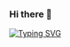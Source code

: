 ### Hi there 👋
[![Typing SVG](https://readme-typing-svg.herokuapp.com?center=true&vCenter=true&lines=Muhammad+Aaref+Al-Shami;Software+Engineer;Backend+Developer;Problem-Solver;.NET+%E2%9D%A4%EF%B8%8F)](https://git.io/typing-svg)
<!--

<div class="container">
    <p>
	Muhammad Aaref Al-Shami 
	<span class="typed-text">
	</span><span class="cursor"> </span>
    </p>
</div>


<style>


  .container {
  background-position: center;
	background-size: cover;
  height: 650px;
  display: flex;
  justify-content: center;
  align-items: center;
}


.container p {
  font-size: 3rem;
  padding: 0.5rem;
  font-weight: bold;
  letter-spacing: 0.1rem;
  text-align: center;
  overflow: hidden;
}


.container p span.typed-text {
  font-weight: normal;
  color: #dd7732;
}


.container p span.cursor {
  display: inline-block;
  background-color: #ccc;
  margin-left: 0.1rem;
  width: 3px;
  animation: blink 1s infinite;
}


.container p span.cursor.typing {
  animation: none;
}


@keyframes blink {
  0%  { background-color: #ccc; }
  49% { background-color: #ccc; }
  50% { background-color: transparent; }
  99% { background-color: transparent; }
  100%  { background-color: #ccc; }
}


</style>
<script>
	
	
  const typedTextSpan = document.querySelector(".typed-text");
const cursorSpan = document.querySelector(".cursor");

const textArray = ["Software Engineer", "Problem Solver", "Backend Developer", ".NET ❤️"];
const typingDelay = 200;
const erasingDelay = 100;
const newTextDelay = 200; // Delay between current and next text
	
	
let textArrayIndex = 0;
let charIndex = 0;

function type() {
  if (charIndex < textArray[textArrayIndex].length) {
    if(!cursorSpan.classList.contains("typing")) cursorSpan.classList.add("typing");
    typedTextSpan.textContent += textArray[textArrayIndex].charAt(charIndex);
    charIndex++;
    setTimeout(type, typingDelay);
  } 
  else {
    cursorSpan.classList.remove("typing");
  	setTimeout(erase, newTextDelay);
  }
}

function erase() {
	if (charIndex > 0) {
    if(!cursorSpan.classList.contains("typing")) cursorSpan.classList.add("typing");
    typedTextSpan.textContent = textArray[textArrayIndex].substring(0, charIndex-1);
    charIndex--;
    setTimeout(erase, erasingDelay);
  } 
  else {
    cursorSpan.classList.remove("typing");
    textArrayIndex++;
    if(textArrayIndex>=textArray.length) textArrayIndex=0;
    setTimeout(type, typingDelay + 1100);
  }
}

document.addEventListener("DOMContentLoaded", function() { // On DOM Load initiate the effect
  if(textArray.length) setTimeout(type, newTextDelay + 100);
});
	
	
</script>
<!--
**aaref-sh/aaref-sh** is a ✨ _special_ ✨ repository because its `README.md` (this file) appears on your GitHub profile.

Here are some ideas to get you started:

- 🔭 I’m currently working on ...
- 🌱 I’m currently learning ...
- 👯 I’m looking to collaborate on ...
- 🤔 I’m looking for help with ...
- 💬 Ask me about ...
- 📫 How to reach me: ...
- 😄 Pronouns: ...
- ⚡ Fun fact: ...
-->
